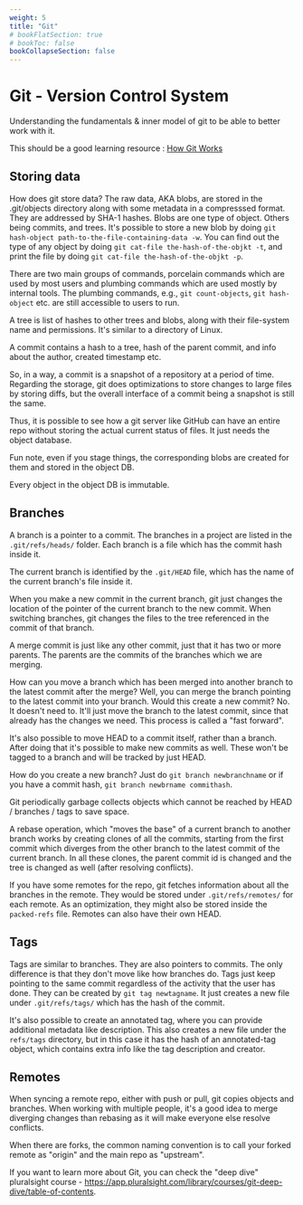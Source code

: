 ```yaml
---
weight: 5
title: "Git"
# bookFlatSection: true
# bookToc: false
bookCollapseSection: false
---
```

# Git - Version Control System
Understanding the fundamentals & inner model of git to be able to better work with it.

This should be a good learning resource : [How Git Works](https://app.pluralsight.com/library/courses/how-git-works/table-of-contents)

## Storing data
How does git store data?
The raw data, AKA blobs, are stored in the .git/objects directory along with some metadata in a compresssed format. They are addressed by SHA-1 hashes.
Blobs are one type of object. Others being commits, and trees.
It's possible to store a new blob by doing `git hash-object path-to-the-file-containing-data -w`.
You can find out the type of any object by doing `git cat-file the-hash-of-the-objkt -t`, and print the file by doing `git cat-file the-hash-of-the-objkt -p`.

There are two main groups of commands, porcelain commands which are used by most users and plumbing commands which are used mostly by internal tools.
The plumbing commands, e.g., `git count-objects`, `git hash-object` etc. are still accessible to users to run.

A tree is list of hashes to other trees and blobs, along with their file-system name and permissions. It's similar to a directory of Linux.

A commit contains a hash to a tree, hash of the parent commit, and info about the author, created timestamp etc.

So, in a way, a commit is a snapshot of a repository at a period of time.
Regarding the storage, git does optimizations to store changes to large files by storing diffs, but the overall interface of a commit being a snapshot is still the same.

Thus, it is possible to see how a git server like GitHub can have an entire repo without storing the actual current status of files. It just needs the object database.

Fun note, even if you stage things, the corresponding blobs are created for them and stored in the object DB.

Every object in the object DB is immutable.

## Branches
A branch is a pointer to a commit.
The branches in a project are listed in the `.git/refs/heads/` folder. Each branch is a file which has the commit hash inside it.

The current branch is identified by the `.git/HEAD` file, which has the name of the current branch's file inside it.

When you make a new commit in the current branch, git just changes the location of the pointer of the current branch to the new commit.
When switching branches, git changes the files to the tree referenced in the commit of that branch.

A merge commit is just like any other commit, just that it has two or more parents. The parents are the commits of the branches which we are merging.

How can you move a branch which has been merged into another branch to the latest commit after the merge?
Well, you can merge the branch pointing to the latest commit into your branch.
Would this create a new commit? No. It doesn't need to. It'll just move the branch to the latest commit, since that already has the changes we need.
This process is called a "fast forward".

It's also possible to move HEAD to a commit itself, rather than a branch. After doing that it's possible to make new commits as well. These won't be tagged to a branch and will be tracked by just HEAD.

How do you create a new branch? Just do `git branch newbranchname` or if you have a commit hash, `git branch newbrname commithash`.

Git periodically garbage collects objects which cannot be reached by HEAD / branches / tags to save space.

A rebase operation, which "moves the base" of a current branch to another branch works by creating clones of all the commits, starting from the first commit which diverges from the other branch to the latest commit of the current branch. In all these clones, the parent commit id is changed and the tree is changed as well (after resolving conflicts).

If you have some remotes for the repo, git fetches information about all the branches in the remote.
They would be stored under `.git/refs/remotes/` for each remote. As an optimization, they might also be stored inside the `packed-refs` file.
Remotes can also have their own HEAD.

## Tags
Tags are similar to branches. They are also pointers to commits.
The only difference is that they don't move like how branches do. Tags just keep pointing to the same commit regardless of the activity that the user has done.
They can be created by `git tag newtagname`. It just creates a new file under `.git/refs/tags/` which has the hash of the commit.

It's also possible to create an annotated tag, where you can provide additional metadata like description.
This also creates a new file under the `refs/tags` directory, but in this case it has the hash of an annotated-tag object, which contains extra info like the tag description and creator.

## Remotes
When syncing a remote repo, either with push or pull, git copies objects and branches.
When working with multiple people, it's a good idea to merge diverging changes than rebasing as it will make everyone else resolve conflicts.

When there are forks, the common naming convention is to call your forked remote as "origin" and the main repo as "upstream".

If you want to learn more about Git, you can check the "deep dive" pluralsight course - https://app.pluralsight.com/library/courses/git-deep-dive/table-of-contents.